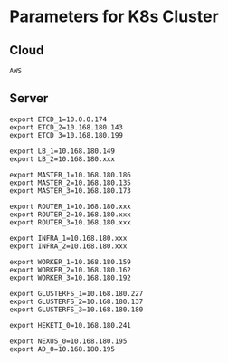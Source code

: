 # **Parameters for K8s Cluster**

## Cloud

    AWS

## Server

    export ETCD_1=10.0.0.174
    export ETCD_2=10.168.180.143
    export ETCD_3=10.168.180.199

    export LB_1=10.168.180.149
    export LB_2=10.168.180.xxx

    export MASTER_1=10.168.180.186
    export MASTER_2=10.168.180.135
    export MASTER_3=10.168.180.173

    export ROUTER_1=10.168.180.xxx
    export ROUTER_2=10.168.180.xxx
    export ROUTER_3=10.168.180.xxx

    export INFRA_1=10.168.180.xxx
    export INFRA_2=10.168.180.xxx

    export WORKER_1=10.168.180.159
    export WORKER_2=10.168.180.162
    export WORKER_3=10.168.180.192

    export GLUSTERFS_1=10.168.180.227
    export GLUSTERFS_2=10.168.180.137
    export GLUSTERFS_3=10.168.180.180

    export HEKETI_0=10.168.180.241

    export NEXUS_0=10.168.180.195
    export AD_0=10.168.180.195